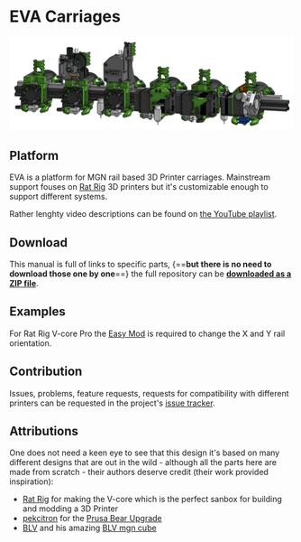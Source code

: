 # EVA Carriages

![](assets/images/lineup.png)

## Platform

EVA is a platform for MGN rail based 3D Printer carriages. Mainstream support fouses on [Rat Rig](https://www.ratrig.com/) 3D printers but it's customizable enough to support different systems.

Rather lenghty video descriptions can be found on [the YouTube playlist](https://www.youtube.com/playlist?list=PLR8LTCniA766Mg1a88iF8xhOlvZR-Rc3A).

## Download

This manual is full of links to specific parts, {==**but there is no need to download those one by one**==} the full repository can be **[downloaded as a ZIP file](https://github.com/pkucmus/EVA/archive/master.zip)**.

## Examples

For Rat Rig V-core Pro the [Easy Mod](https://github.com/pkucmus/Easy-Mod) is required to change the X and Y rail orientation.

## Contribution

Issues, problems, feature requests, requests for compatibility with different printers can be requested in the project's [issue tracker](https://github.com/pkucmus/EVA/issues).

## Attributions

One does not need a keen eye to see that this design it's based on many different designs that are out in the wild - although all the parts here are made from scratch - their authors deserve credit (their work provided inspiration):

* [Rat Rig](https://www.ratrig.com/) for making the V-core which is the perfect sanbox for building and modding a 3D Printer
* [pekcitron](https://www.thingiverse.com/pekcitron/about) for the [Prusa Bear Upgrade](https://www.thingiverse.com/thing:2808408)
* [BLV](https://www.thingiverse.com/BLV/about) and his amazing [BLV mgn cube](https://www.thingiverse.com/thing:3382718)

